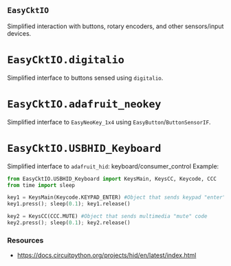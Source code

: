 ## `EasyCktIO`
<!----------------------------------------------------------------------------->
Simplified interaction with buttons, rotary encoders, and other sensors/input devices.

# `EasyCktIO.digitalio`
<!----------------------------------------------------------------------------->
Simplified interface to buttons sensed using `digitalio`.

# `EasyCktIO.adafruit_neokey`
<!----------------------------------------------------------------------------->
Simplified interface to `EasyNeoKey_1x4` using `EasyButton`/`ButtonSensorIF`.

# `EasyCktIO.USBHID_Keyboard`
<!----------------------------------------------------------------------------->
Simplified interface to `adafruit_hid`: keyboard/consumer_control
Example:
```python
from EasyCktIO.USBHID_Keyboard import KeysMain, KeysCC, Keycode, CCC
from time import sleep

key1 = KeysMain(Keycode.KEYPAD_ENTER) #Object that sends keypad "enter" code
key1.press(); sleep(0.1); key1.release()

key2 = KeysCC(CCC.MUTE) #Object that sends multimedia "mute" code
key2.press(); sleep(0.1); key2.release()
```

### Resources
- <https://docs.circuitpython.org/projects/hid/en/latest/index.html>
